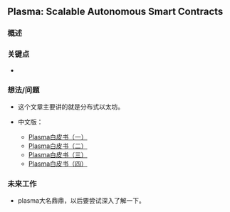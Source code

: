 ## Plasma: Scalable Autonomous Smart Contracts


### 概述






### 关键点

- 



### 想法/问题

- 这个文章主要讲的就是分布式以太坊。

- 中文版：

  -  [Plasma白皮书（一）](http://me.tryblockchain.org/blockchain-ethereum-plasma-whitepaper.html)
  -  [Plasma白皮书（二）](http://me.tryblockchain.org/blockchain-ethereum-plasma-whitepaper-2.html)
  -  [Plasma白皮书（三）](http://me.tryblockchain.org/ethereum-blockchain-plasma-whitepaper3.html)
  -  [Plasma白皮书（四）](http://me.tryblockchain.org/blockchain-plasma-whitepaper-4.html)



### 未来工作

- plasma大名鼎鼎，以后要尝试深入了解一下。
  






